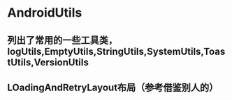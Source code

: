 # AndroidUtils
## 列出了常用的一些工具类，logUtils,EmptyUtils,StringUtils,SystemUtils,ToastUtils,VersionUtils
## LOadingAndRetryLayout布局（参考借鉴别人的）
